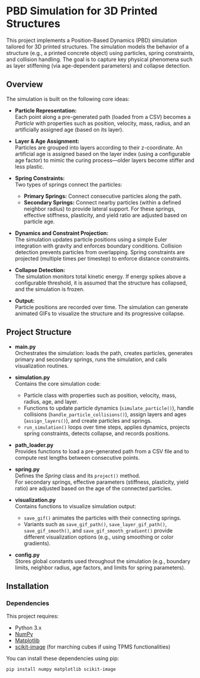# PBD Simulation for 3D Printed Structures

This project implements a Position-Based Dynamics (PBD) simulation tailored for 3D printed structures. The simulation models the behavior of a structure (e.g., a printed concrete object) using particles, spring constraints, and collision handling. The goal is to capture key physical phenomena such as layer stiffening (via age-dependent parameters) and collapse detection.

## Overview

The simulation is built on the following core ideas:

- **Particle Representation:**  
  Each point along a pre-generated path (loaded from a CSV) becomes a *Particle* with properties such as position, velocity, mass, radius, and an artificially assigned age (based on its layer).

- **Layer & Age Assignment:**  
  Particles are grouped into layers according to their z-coordinate. An artificial age is assigned based on the layer index (using a configurable age factor) to mimic the curing process—older layers become stiffer and less plastic.

- **Spring Constraints:**  
  Two types of springs connect the particles:
  - **Primary Springs:** Connect consecutive particles along the path.
  - **Secondary Springs:** Connect nearby particles (within a defined neighbor radius) to provide lateral support. For these springs, effective stiffness, plasticity, and yield ratio are adjusted based on particle age.

- **Dynamics and Constraint Projection:**  
  The simulation updates particle positions using a simple Euler integration with gravity and enforces boundary conditions. Collision detection prevents particles from overlapping. Spring constraints are projected (multiple times per timestep) to enforce distance constraints.

- **Collapse Detection:**  
  The simulation monitors total kinetic energy. If energy spikes above a configurable threshold, it is assumed that the structure has collapsed, and the simulation is frozen.

- **Output:**  
  Particle positions are recorded over time. The simulation can generate animated GIFs to visualize the structure and its progressive collapse.

## Project Structure

- **main.py**  
  Orchestrates the simulation: loads the path, creates particles, generates primary and secondary springs, runs the simulation, and calls visualization routines.

- **simulation.py**  
  Contains the core simulation code:
  - Particle class with properties such as position, velocity, mass, radius, age, and layer.
  - Functions to update particle dynamics (`simulate_particle()`), handle collisions (`handle_particle_collisions()`), assign layers and ages (`assign_layers()`), and create particles and springs.
  - `run_simulation()` loops over time steps, applies dynamics, projects spring constraints, detects collapse, and records positions.

- **path_loader.py**  
  Provides functions to load a pre-generated path from a CSV file and to compute rest lengths between consecutive points.

- **spring.py**  
  Defines the *Spring* class and its `project()` method.  
  For secondary springs, effective parameters (stiffness, plasticity, yield ratio) are adjusted based on the age of the connected particles.

- **visualization.py**  
  Contains functions to visualize simulation output:
  - `save_gif()` animates the particles with their connecting springs.
  - Variants such as `save_gif_path()`, `save_layer_gif_path()`, `save_gif_smooth()`, and `save_gif_smooth_gradient()` provide different visualization options (e.g., using smoothing or color gradients).

- **config.py**  
  Stores global constants used throughout the simulation (e.g., boundary limits, neighbor radius, age factors, and limits for spring parameters).

## Installation

### Dependencies

This project requires:
- Python 3.x
- [NumPy](https://numpy.org/)
- [Matplotlib](https://matplotlib.org/)
- [scikit-image](https://scikit-image.org/) (for marching cubes if using TPMS functionalities)

You can install these dependencies using pip:

```bash
pip install numpy matplotlib scikit-image

